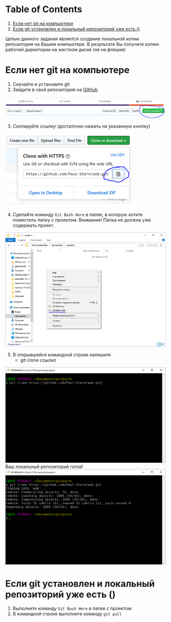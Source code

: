 
# Table of Contents

1.  [Если нет git на компьютере](#org3a299d0)
2.  [Если git установлен и локальный репозиторий уже есть ()](#orgb436548)

Целью данного задания является создание локальной копии репозитория на Вашем компьютере.
В результате Вы получите копию рабочей директории на жестком диске (не на флешке)


<a id="org3a299d0"></a>

# Если нет git на компьютере

1.  Скачайте и установите git
2.  Зайдите в свой репозиторий на [GitHub](http://github.com/)

![img](img/01.PNG)

3.  Скопируйте *ссылку* (достаточно нажать на указанную кнопку)

![img](img/02.PNG)

4.  Сделайте команду `Git Bash Here` в папке, в которую хотите поместить папку с проектом. Внимание! Папка не должна уже содержать проект.

![img](img/03.PNG)

5.  В открывшейся командной строке напишите
    -   git clone *ссылка*

![img](img/04.PNG)
Ваш локальный репозиторий готов!
![img](img/05.PNG)


<a id="orgb436548"></a>

# Если git установлен и локальный репозиторий уже есть ()

1.  Выполните команду `Git Bash Here` в папке с проектом
2.  В командной строке выполните команду `git pull`

